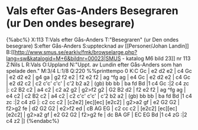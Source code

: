 # Vals efter Gas-Anders Besegraren (ur Den ondes besegrare)

{%abc%}
X:113
T:Vals efter Gås-Anders
T:"Besegraren" (ur Den ondes besegrare)
S:efter Gås-Anders
S:upptecknad av [[Personer/Johan Landin]]
B:[[http://www.smus.se/earkiv/fmk/browselarge.php?lang=sw&katalogid=M+6&bildnr=00023|SMUS - katalog M6 bild 23]] nr 113
Z:Nils L
R:Vals
O:Uppland
N:"Uppt. av Lundin efter Gås-Anders som han spelade den."
M:3/4
L:1/8
Q:220
%%printtempo 0
K:C
Gc | e2 d2 e2 | c4 Gc | e2 d2 e2 | g4 ga | g2 f2 e2 | f2 e2 f2 | ag ^fg ag | e4 Gc |
e2 d2 e2 | c4 Gc | e2 d2 c2 | c2 c'c' c'c' | c'2 b2 a2 | (gb) bb bb | ba fd Bd |1 c4 Gc :|2
c4 zc |: c2 B2 c2 | a4 c2 | c2 a2 g2 | g2>f2 g2 | G2 B2 d2 | f2 e2 f2 | ag ^fg ag |
e4 c2 | c2 B2 c2 | a4 c2 | c2 c'c' c'c' | c'2 b2 a2 | (gb) bb bb | ba fd Bd |1 c4 zc :|2
c4 zG |: c2 cc c2 | [c2e2] [ec][ec] [e2c2] | g2>a2 gf | e2 G2 G2 | f2>g2 fe | d2 G2 G2 | e2>f2 ed |
cB AG EG | c2 cc c2 | [e2c2] [ec][ec] [e2c2] | g2>a2 gf | e2 G2 G2 | f2>g2 fe | dc BA GF | EC EG Bd |1
c4 zG :|2 c4 z2 |]
{%endabc%}
